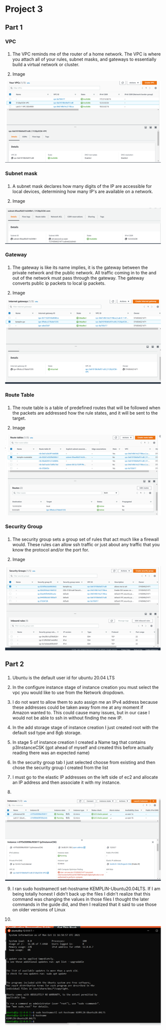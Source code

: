 # Project 3

## Part 1

### VPC
###
1. The VPC reminds me of the router of a home network. The VPC is where you attach all of your rules, subnet masks, and gateways to essentially build a virtual network or cluster.

2. Image

![vpc image](vpcCap.PNG)

### Subnet mask
###
1. A subnet mask declares how many digits of the IP are accessible for local devices, determining how many IP's are available on a network.

2. Image

![subnet image](subnetCap.PNG)

### Gateway
###
1. The gateway is like its name implies, it is the gateway between the private network and the public network.  All traffic coming in to the and out of the network must pass through the gateway. The gateway converts public ip packets to local ip packets.

2. Image

![subnet image](gatewayCap.PNG)

### Route Table
###
1. The route table is a table of predefined routes that will be followed when the packets are addressed how the rule states, and it will be sent to the target.

2. Image

![routetable image](routeCap.PNG)

### Security Group
###
1. The security group sets a group set of rules that act much like a firewall would.  These rules can allow ssh traffic or just about any traffic that you know the protocol and/or the port for.

2. Image

![SecurityGroup image](securityCap.PNG)

## Part 2
###
1. Ubuntu is the default user id for ubuntu 20.04 LTS

2. In the configure instance stage of instance creation you must select the vpc you would like to use from the Network dropdown.

3. I do not want to allow them to auto assign me an IPv4 address because these addresses could be taken away from me at any moment if Amazon wanted to.  This could cause many issues, but in our case I would not be able to ssh in without finding the new IP.

4. In the add storage stage of instance creation I just created root with the default ssd type and 8gb storage.

5. In stage 5 of instance creation I created a Name tag that contains p3InstanceCSK (got ahead of myself and created this before actually reading there was an expected name)

6. In the security group tab I just selected choose from existing and then chose the security group I created from the list

7. I must go to the elastic IP addresses on the left side of ec2 and allocate an IP address and then associate it with my instance.

8.
![ElasticIP](elasticIPCap.PNG)

9. I ran sudo hostnamectl set-hostname KEMPLIN-Ubuntu20.04LTS. If I am being totally honest I didn't back up the files I didn't realize that this command was changing the values in those files I thought the later commands in the guide did, and then I realized that it said to use those on older versions of Linux

10. 
![ssh](sshCap.PNG)
